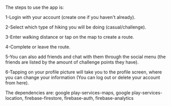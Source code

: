 The steps to use the app is:

1-Login with your account (create one if you haven't already).

2-Select which type of hiking you will be doing (casual/challenge).

3-Enter walking distance or tap on the map to create a route.

4-Complete or leave the route.

5-You can also add friends and chat with them through the social menu (the friends are listed by the amount of challenge points they have).

6-Tapping on your profile picture will take you to the profile screen, where you can change your information (You can log out or delete your account from here).

The dependencies are: google play-services-maps, google play-services-location, firebase-firestore, firebase-auth, firebase-analytics
